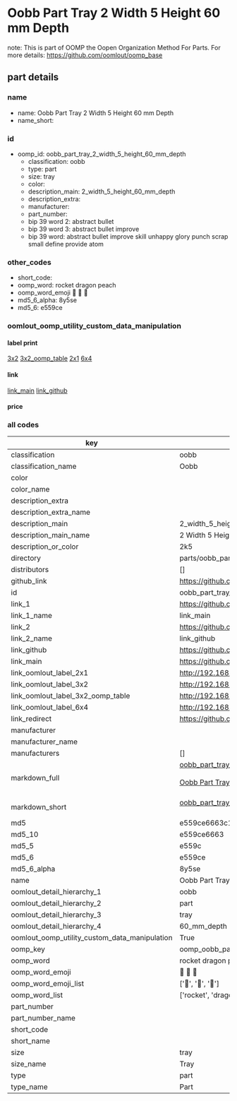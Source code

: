 # Oobb Part Tray 2 Width 5 Height 60 mm Depth  

note: This is part of OOMP the Oopen Organization Method For Parts. For more details: https://github.com/oomlout/oomp_base

##  part details
  







### name
* name: Oobb Part Tray 2 Width 5 Height 60 mm Depth
* name_short: 
### id
* oomp_id: oobb_part_tray_2_width_5_height_60_mm_depth
  * classification: oobb
  * type: part
  * size: tray
  * color: 
  * description_main: 2_width_5_height_60_mm_depth
  * description_extra: 
  * manufacturer: 
  * part_number: 
  * bip 39 word 2: abstract bullet
  * bip 39 word 3: abstract bullet improve
  * bip 39 word: abstract bullet improve skill unhappy glory punch scrap small define provide atom

### other_codes
* short_code: 
* oomp_word: rocket dragon peach
* oomp_word_emoji :rocket: :dragon: :peach:
* md5_6_alpha: 8y5se
* md5_6: e559ce






### oomlout_oomp_utility_custom_data_manipulation
#### label print
[3x2](http://192.168.1.245:1112/?label=oomp%208y5se)
[3x2_oomp_table](http://192.168.1.108:1112/?label=oomp%208y5se)
[2x1](http://192.168.1.242:1112/?label=oomp%208y5se)
[6x4](http://192.168.1.55:1112/?label=oomp%208y5se)    

#### link

[link_main](https://github.com/oomlout/oomlout_oomp_version_1_messy/tree/main/parts/oobb_part_tray_2_width_5_height_60_mm_depth) [link_github](https://github.com/oomlout/oomlout_oomp_version_1_messy/tree/main/parts/oobb_part_tray_2_width_5_height_60_mm_depth)                             

#### price







### all codes 
| key | value |  
| --- | --- |  
| classification | oobb |  
| classification_name | Oobb |  
| color |  |  
| color_name |  |  
| description_extra |  |  
| description_extra_name |  |  
| description_main | 2_width_5_height_60_mm_depth |  
| description_main_name | 2 Width 5 Height 60 mm Depth |  
| description_or_color | 2k5 |  
| directory | parts/oobb_part_tray_2_width_5_height_60_mm_depth |  
| distributors | [] |  
| github_link | https://github.com/oomlout/oomlout_oomp_part_src/tree/main/parts/oobb_part_tray_2_width_5_height_60_mm_depth |  
| id | oobb_part_tray_2_width_5_height_60_mm_depth |  
| link_1 | https://github.com/oomlout/oomlout_oomp_version_1_messy/tree/main/parts/oobb_part_tray_2_width_5_height_60_mm_depth |  
| link_1_name | link_main |  
| link_2 | https://github.com/oomlout/oomlout_oomp_version_1_messy/tree/main/parts/oobb_part_tray_2_width_5_height_60_mm_depth |  
| link_2_name | link_github |  
| link_github | https://github.com/oomlout/oomlout_oomp_version_1_messy/tree/main/parts/oobb_part_tray_2_width_5_height_60_mm_depth |  
| link_main | https://github.com/oomlout/oomlout_oomp_version_1_messy/tree/main/parts/oobb_part_tray_2_width_5_height_60_mm_depth |  
| link_oomlout_label_2x1 | http://192.168.1.242:1112/?label=oomp%208y5se |  
| link_oomlout_label_3x2 | http://192.168.1.245:1112/?label=oomp%208y5se |  
| link_oomlout_label_3x2_oomp_table | http://192.168.1.108:1112/?label=oomp%208y5se |  
| link_oomlout_label_6x4 | http://192.168.1.55:1112/?label=oomp%208y5se |  
| link_redirect | https://github.com/oomlout/oomlout_oomp_version_1_messy/tree/main/parts/oobb_part_tray_2_width_5_height_60_mm_depth |  
| manufacturer |  |  
| manufacturer_name |  |  
| manufacturers | [] |  
| markdown_full | [oobb_part_tray_2_width_5_height_60_mm_depth](none)<br>[](none)<br>[Oobb Part Tray 2 Width 5 Height 60 Mm Depth](none)<br><br> |  
| markdown_short | [oobb_part_tray_2_width_5_height_60_mm_depth](none)<br><br> |  
| md5 | e559ce6663c175b98e76aca6e4078807 |  
| md5_10 | e559ce6663 |  
| md5_5 | e559c |  
| md5_6 | e559ce |  
| md5_6_alpha | 8y5se |  
| name | Oobb Part Tray 2 Width 5 Height 60 mm Depth |  
| oomlout_detail_hierarchy_1 | oobb |  
| oomlout_detail_hierarchy_2 | part |  
| oomlout_detail_hierarchy_3 | tray |  
| oomlout_detail_hierarchy_4 | 60_mm_depth |  
| oomlout_oomp_utility_custom_data_manipulation | True |  
| oomp_key | oomp_oobb_part_tray_2_width_5_height_60_mm_depth |  
| oomp_word | rocket dragon peach |  
| oomp_word_emoji | :rocket: :dragon: :peach: |  
| oomp_word_emoji_list | [':rocket:', ':dragon:', ':peach:'] |  
| oomp_word_list | ['rocket', 'dragon', 'peach'] |  
| part_number |  |  
| part_number_name |  |  
| short_code |  |  
| short_name |  |  
| size | tray |  
| size_name | Tray |  
| type | part |  
| type_name | Part |  
